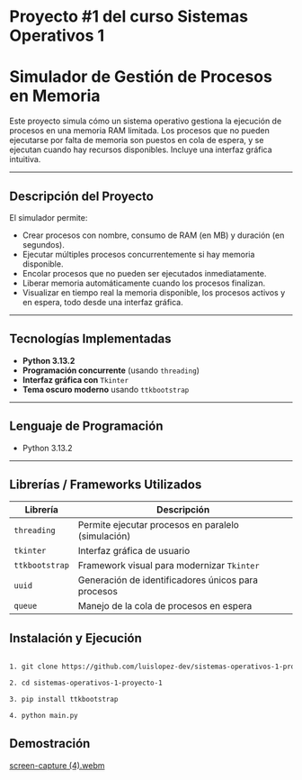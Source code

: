# Proyecto #1 del curso Sistemas Operativos 1

# Simulador de Gestión de Procesos en Memoria

Este proyecto simula cómo un sistema operativo gestiona la ejecución de procesos en una memoria RAM limitada. Los procesos que no pueden ejecutarse por falta de memoria son puestos en cola de espera, y se ejecutan cuando hay recursos disponibles. Incluye una interfaz gráfica intuitiva.

---

## Descripción del Proyecto

El simulador permite:
- Crear procesos con nombre, consumo de RAM (en MB) y duración (en segundos).
- Ejecutar múltiples procesos concurrentemente si hay memoria disponible.
- Encolar procesos que no pueden ser ejecutados inmediatamente.
- Liberar memoria automáticamente cuando los procesos finalizan.
- Visualizar en tiempo real la memoria disponible, los procesos activos y en espera, todo desde una interfaz gráfica.

---

## Tecnologías Implementadas

- **Python 3.13.2**
- **Programación concurrente** (usando `threading`)
- **Interfaz gráfica con** `Tkinter`
- **Tema oscuro moderno** usando `ttkbootstrap`

---

## Lenguaje de Programación

- Python 3.13.2 

---

## Librerías / Frameworks Utilizados

| Librería        | Descripción                                         |
|-----------------|-----------------------------------------------------|
| `threading`     | Permite ejecutar procesos en paralelo (simulación) |
| `tkinter`       | Interfaz gráfica de usuario                        |
| `ttkbootstrap`  | Framework visual para modernizar `Tkinter`         |
| `uuid`          | Generación de identificadores únicos para procesos |
| `queue`         | Manejo de la cola de procesos en espera            |

## Instalación y Ejecución

```bash

1. git clone https://github.com/luislopez-dev/sistemas-operativos-1-proyecto-1

2. cd sistemas-operativos-1-proyecto-1

3. pip install ttkbootstrap

4. python main.py

```

## Demostración
[screen-capture (4).webm](https://github.com/user-attachments/assets/47719600-7e37-4a80-ba9a-0a84b82e1568)

